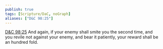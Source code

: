 ```yaml
---
publish: true
tags: [Scripture/DaC, noGraph]
aliases: ["D&C 98:25"]
---
```

[D&C 98:25](https://churchofjesuschrist.org/study/scriptures/dc-testament/dc/98?lang=eng&id=p25#p25) And again, if your enemy shall smite you the second time, and you revile not against your enemy, and bear it patiently, your reward shall be an hundred fold.
